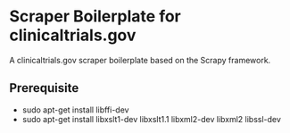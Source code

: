 # Scraper Boilerplate for clinicaltrials.gov

A clinicaltrials.gov scraper boilerplate based on the Scrapy framework.

## Prerequisite

- sudo apt-get install libffi-dev
- sudo apt-get install libxslt1-dev libxslt1.1 libxml2-dev libxml2 libssl-dev
